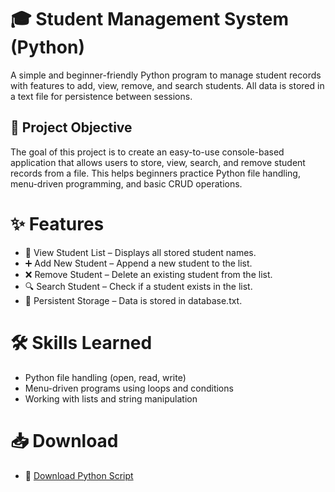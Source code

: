 # 🎓 Student Management System (Python)
A simple and beginner-friendly Python program to manage student records with features to add, view, remove, and search students. All data is stored in a text file for persistence between sessions.

## 🎯 Project Objective
The goal of this project is to create an easy-to-use console-based application that allows users to store, view, search, and remove student records from a file.
This helps beginners practice Python file handling, menu-driven programming, and basic CRUD operations.

# ✨ Features
- 📜 View Student List – Displays all stored student names.
- ➕ Add New Student – Append a new student to the list.
- ❌ Remove Student – Delete an existing student from the list.
- 🔍 Search Student – Check if a student exists in the list.
- 💾 Persistent Storage – Data is stored in database.txt.

# 🛠 Skills Learned
- Python file handling (open, read, write)
- Menu-driven programs using loops and conditions
- Working with lists and string manipulation

# 📥 Download
- 📌 [Download Python Script](https://github.com/Farisraihan777/Python-hub_.../blob/main/WLECOME%20TO%20STUDENT%20MANAGEMENT%20SYSTEM.py)
